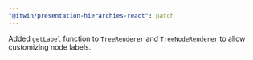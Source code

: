 ```yaml
---
"@itwin/presentation-hierarchies-react": patch
---
```


Added `getLabel` function to `TreeRenderer` and `TreeNodeRenderer` to allow customizing node labels.
